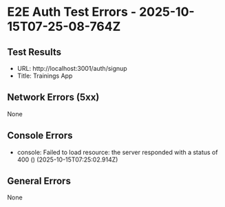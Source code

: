 # E2E Auth Test Errors - 2025-10-15T07-25-08-764Z

## Test Results
- URL: http://localhost:3001/auth/signup
- Title: Trainings App

## Network Errors (5xx)
None

## Console Errors
- console: Failed to load resource: the server responded with a status of 400 () (2025-10-15T07:25:02.914Z)

## General Errors
None

